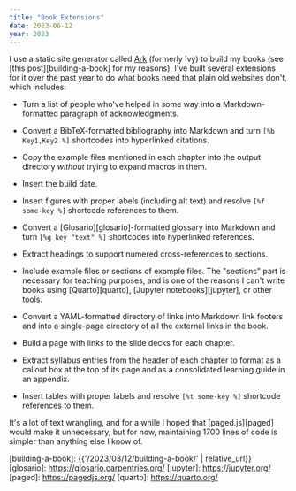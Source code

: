 ```yaml
---
title: "Book Extensions"
date: 2023-06-12
year: 2023
---
```


I use a static site generator called [Ark][ark] (formerly Ivy) to build my books
(see [this post][building-a-book] for my reasons).
I've built several extensions for it over the past year
to do what books need that plain old websites don't,
which includes:

-   Turn a list of people who've helped in some way
    into a Markdown-formatted paragraph of acknowledgments.

-   Convert a BibTeX-formatted bibliography into Markdown
    and turn `[%b Key1,Key2 %]` shortcodes into hyperlinked citations.

-   Copy the example files mentioned in each chapter into the output directory
    *without* trying to expand macros in them.

-   Insert the build date.

-   Insert figures with proper labels (including alt text)
    and resolve `[%f some-key %]` shortcode references to them.

-   Convert a [Glosario][glosario]-formatted glossary into Markdown
    and turn `[%g key "text" %]` shortcodes into hyperlinked references.

-   Extract headings to support numered cross-references to sections.

-   Include example files or sections of example files.
    The "sections" part is necessary for teaching purposes,
    and is one of the reasons I can't write books using [Quarto][quarto],
    [Jupyter notebooks][jupyter], or other tools.

-   Convert a YAML-formatted directory of links into Markdown link footers
    and into a single-page directory of all the external links in the book.
    
-   Build a page with links to the slide decks for each chapter.

-   Extract syllabus entries from the header of each chapter
    to format as a callout box at the top of its page
    and as a consolidated learning guide in an appendix.

-   Insert tables with proper labels
    and resolve `[%t some-key %]` shortcode references to them.

It's a lot of text wrangling,
and for a while I hoped that [paged.js][paged] would make it unnecessary,
but for now,
maintaining 1700 lines of code is simpler than anything else I know of.

[ark]: http://www.dmulholl.com/docs/ark/master/
[building-a-book]: {{'/2023/03/12/building-a-book/' | relative_url}}
[glosario]: https://glosario.carpentries.org/
[jupyter]: https://jupyter.org/
[paged]: https://pagedjs.org/
[quarto]: https://quarto.org/
